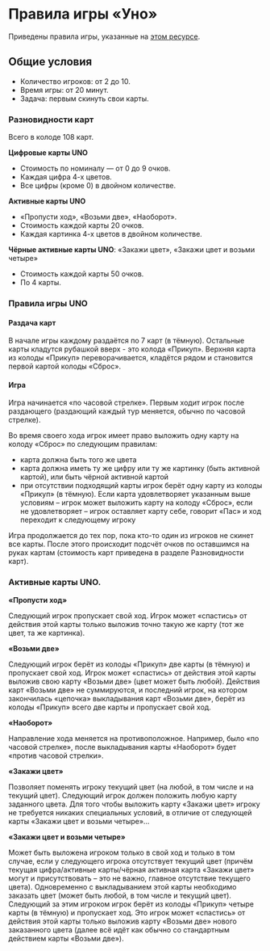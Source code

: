 Правила игры «Уно»
==================

Приведены правила игры, указанные на [этом ресурсе](http://www.igroved.ru/games/uno-series/uno-h2o/rules.html).

Общие условия
-------------

* Количество игроков: от 2 до 10.
* Время игры: от 20 минут.
* Задача: первым скинуть свои карты.

### Разновидности карт

Всего в колоде 108 карт.

**Цифровые карты UNO**

* Стоимость по номиналу — от 0 до 9 очков.
* Каждая цифра 4-х цветов.
* Все цифры (кроме 0) в двойном количестве.

**Активные карты UNO**

* «Пропусти ход», «Возьми две», «Наоборот».
* Стоимость каждой карты 20 очков.
* Каждая картинка 4-х цветов в двойном количестве.

**Чёрные активные карты UNO**: «Закажи цвет», «Закажи цвет и возьми четыре»

* Стоимость каждой карты 50 очков.
* По 4 карты.

### Правила игры UNO

#### Раздача карт

В начале игры каждому раздаётся по 7 карт (в тёмную).
Остальные карты кладутся рубашкой вверх - это колода «Прикуп». Верхняя карта
из колоды «Прикуп» переворачивается, кладётся рядом и становится
первой картой колоды «Сброс».

#### Игра

Игра начинается «по часовой стрелке».
Первым ходит игрок после раздающего (раздающий каждый тур меняется, обычно
по часовой стрелке).

Во время своего хода игрок имеет право выложить одну карту на колоду
«Сброс» по следующим правилам:

* карта должна быть того же цвета
* карта должна иметь ту же цифру или ту же картинку (быть активной картой), или быть чёрной активной картой
* при отсутствии подходящий карты игрок берёт одну карту из колоды
 «Прикуп» (в тёмную). Если карта удовлетворяет указанным выше условиям – 
игрок может выложить карту на колоду «Сброс», если не удовлетворяет – игрок
оставляет карту себе, говорит «Пас» и ход переходит к следующему
игроку

Игра продолжается до тех пор, пока кто-то один из игроков не скинет все
карты. После этого происходит подсчёт очков по оставшимся на руках
картам (стоимость карт приведена в разделе Разновидности карт).

### Активные карты UNO. 

**«Пропусти ход»**

Следующий игрок пропускает свой ход.
Игрок может «спастись» от действия этой карты только выложив точно такую же
карту (тот же цвет, та же картинка).

**«Возьми две»**

Cледующий игрок берёт из колоды «Прикуп» две карты (в тёмную)
и пропускает свой ход.
Игрок может «спастись» от действия этой карты выложив свою карту
«Возьми две» (цвет может быть любой).
Действия карт «Возьми две» не суммируются, и последний игрок, на котором
закончилась «цепочка» выкладывания карт «Возьми две», берёт из колоды
«Прикуп» всего две карты и пропускает свой ход.

**«Наоборот»**

Направление хода меняется на противоположное.
Например, было «по часовой стрелке», после выкладывания карты «Наоборот»
будет «против часовой стрелки».

**«Закажи цвет»**

Позволяет поменять игроку текущий цвет (на любой, в том числе и на текущий цвет).
Следующий игрок должен положить любую карту заданного цвета. Для того чтобы
выложить карту «Закажи цвет» игроку не требуется никаких специальных условий,
в отличие от следующей карты «Закажи цвет и возьми четыре»...

**«Закажи цвет и возьми четыре»**

Может быть выложена игроком только в свой 
ход и только в том случае, если у следующего игрока отсутствует текущий цвет
(причём текущая цифра/активные карты/чёрная активная карта «Закажи цвет»
могут и присутствовать – это не важно, главное отсутствие текущего цвета).
Одновременно с выкладыванием этой карты необходимо заказать цвет (может быть
любой, в том числе и текущий цвет). Следующий за этим игроком игрок берёт из
колоды «Прикуп» четыре карты (в тёмную) и пропускает ход. Это игрок может
«спастись» от действия этой карты только выложив карту «Возьми две» нового
заказанного цвета (далее всё идёт как обычно со стандартным действием
карты «Возьми две»).
